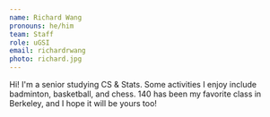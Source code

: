 ```yaml
---
name: Richard Wang
pronouns: he/him
team: Staff
role: uGSI
email: richardrwang
photo: richard.jpg
---
```


Hi! I'm a senior studying CS & Stats. Some activities I enjoy include badminton, basketball, and chess. 140 has been my favorite class in Berkeley, and I hope it will be yours too!